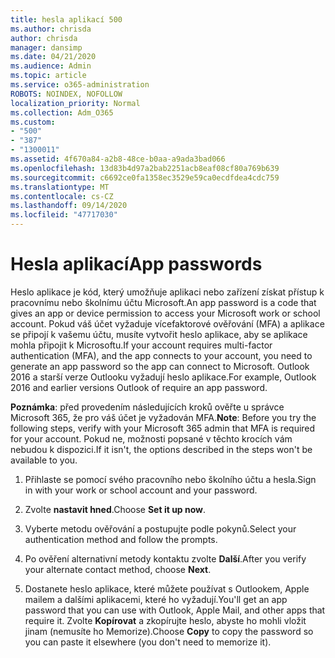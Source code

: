 ```yaml
---
title: hesla aplikací 500
ms.author: chrisda
author: chrisda
manager: dansimp
ms.date: 04/21/2020
ms.audience: Admin
ms.topic: article
ms.service: o365-administration
ROBOTS: NOINDEX, NOFOLLOW
localization_priority: Normal
ms.collection: Adm_O365
ms.custom:
- "500"
- "387"
- "1300011"
ms.assetid: 4f670a84-a2b8-48ce-b0aa-a9ada3bad066
ms.openlocfilehash: 13d83b4d97a2bab2251acb8eaf08cf80a769b639
ms.sourcegitcommit: c6692ce0fa1358ec3529e59ca0ecdfdea4cdc759
ms.translationtype: MT
ms.contentlocale: cs-CZ
ms.lasthandoff: 09/14/2020
ms.locfileid: "47717030"
---
```

# <a name="app-passwords"></a><span data-ttu-id="1b277-102">Hesla aplikací</span><span class="sxs-lookup"><span data-stu-id="1b277-102">App passwords</span></span>

<span data-ttu-id="1b277-103">Heslo aplikace je kód, který umožňuje aplikaci nebo zařízení získat přístup k pracovnímu nebo školnímu účtu Microsoft.</span><span class="sxs-lookup"><span data-stu-id="1b277-103">An app password is a code that gives an app or device permission to access your Microsoft work or school account.</span></span> <span data-ttu-id="1b277-104">Pokud váš účet vyžaduje vícefaktorové ověřování (MFA) a aplikace se připojí k vašemu účtu, musíte vytvořit heslo aplikace, aby se aplikace mohla připojit k Microsoftu.</span><span class="sxs-lookup"><span data-stu-id="1b277-104">If your account requires multi-factor authentication (MFA), and the app connects to your account, you need to generate an app password so the app can connect to Microsoft.</span></span> <span data-ttu-id="1b277-105">Outlook 2016 a starší verze Outlooku vyžadují heslo aplikace.</span><span class="sxs-lookup"><span data-stu-id="1b277-105">For example, Outlook 2016 and earlier versions Outlook of require an app password.</span></span>

 <span data-ttu-id="1b277-106">**Poznámka**: před provedením následujících kroků ověřte u správce Microsoft 365, že pro váš účet je vyžadován MFA.</span><span class="sxs-lookup"><span data-stu-id="1b277-106">**Note**: Before you try the following steps, verify with your Microsoft 365 admin that MFA is required for your account.</span></span> <span data-ttu-id="1b277-107">Pokud ne, možnosti popsané v těchto krocích vám nebudou k dispozici.</span><span class="sxs-lookup"><span data-stu-id="1b277-107">If it isn't, the options described in the steps won't be available to you.</span></span>

1. <span data-ttu-id="1b277-108">Přihlaste se pomocí svého pracovního nebo školního účtu a hesla.</span><span class="sxs-lookup"><span data-stu-id="1b277-108">Sign in with your work or school account and your password.</span></span>

2. <span data-ttu-id="1b277-109">Zvolte **nastavit hned**.</span><span class="sxs-lookup"><span data-stu-id="1b277-109">Choose **Set it up now**.</span></span>

3. <span data-ttu-id="1b277-110">Vyberte metodu ověřování a postupujte podle pokynů.</span><span class="sxs-lookup"><span data-stu-id="1b277-110">Select your authentication method and follow the prompts.</span></span>

4. <span data-ttu-id="1b277-111">Po ověření alternativní metody kontaktu zvolte **Další**.</span><span class="sxs-lookup"><span data-stu-id="1b277-111">After you verify your alternate contact method, choose **Next**.</span></span>

5. <span data-ttu-id="1b277-112">Dostanete heslo aplikace, které můžete používat s Outlookem, Apple mailem a dalšími aplikacemi, které ho vyžadují.</span><span class="sxs-lookup"><span data-stu-id="1b277-112">You'll get an app password that you can use with Outlook, Apple Mail, and other apps that require it.</span></span> <span data-ttu-id="1b277-113">Zvolte **Kopírovat** a zkopírujte heslo, abyste ho mohli vložit jinam (nemusíte ho Memorize).</span><span class="sxs-lookup"><span data-stu-id="1b277-113">Choose **Copy** to copy the password so you can paste it elsewhere (you don't need to memorize it).</span></span>
